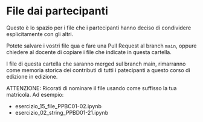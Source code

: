 # File dai partecipanti

Questo è lo spazio per i file che i partecipanti hanno deciso di condividere
esplicitamente con gli altri.

Potete salvare i vostri file qua e fare una Pull Request al branch `main`, oppure chiedere al docente
di copiare i file che indicate in questa cartella.

I file di questa cartella che saranno merged sul branch main, rimarranno come memoria
storica dei contributi di tutti i patecipanti a questo corso di edizione in edizione.

ATTENZIONE: Ricorati di nominare il file usando come suffisso la tua matricola.
Ad esempio:
- esercizio_15_file_PPBC01-02.ipynb
- esercizio_02_string_PPBD01-21.ipynb